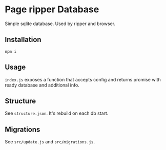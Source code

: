 # Page ripper Database

Simple sqlite database. Used by ripper and browser.

## Installation

`npm i`

## Usage

`index.js` exposes a function that accepts config and returns promise with ready database and additional info.

## Structure
See `structure.json`. It's rebuild on each db start.

## Migrations
See `src/update.js` and `src/migrations.js`.
